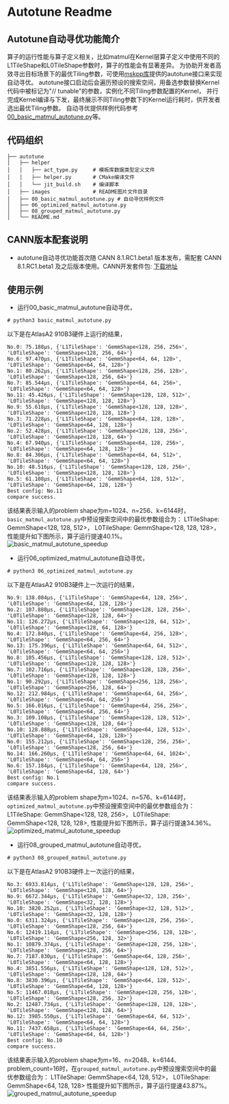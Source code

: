 # Autotune Readme
## Autotune自动寻优功能简介
算子的运行性能与算子定义相关，比如matmul在Kernel层算子定义中使用不同的L1TileShape和L0TileShape参数时，算子的性能会有显著差异。
为协助开发者高效寻出目标场景下的最优Tiling参数，可使用[mskpp库](https://www.hiascend.com/document/detail/zh/canncommercial/81RC1/devaids/opdev/optool/atlasopdev_16_0154.html)提供的autotune接口来实现自动寻优。
autotune接口启动后会遍历预设的搜索空间，用备选参数替换Kernel代码中被标记为"// tunable"的参数，实例化不同Tiling参数配置的Kernel，
并行完成Kernel编译与下发，最终展示不同Tiling参数下的Kernel运行耗时，供开发者选出最优Tiling参数。
自动寻优提供样例代码参考[00_basic_matmul_autotune.py](./00_basic_matmul_autotune.py)等。

## 代码组织
```
├── autotune
│   ├── helper
│   │   ├── act_type.py     # 模板库数据类型定义文件
│   │   ├── helper.py       # CMake编译文件
│   │   └── jit_build.sh    # 编译脚本
│   ├── images              # README图片文件目录
│   ├── 00_basic_matmul_autotune.py # 自动寻优样例文件
│   ├── 06_optimized_matmul_autotune.py
│   ├── 08_grouped_matmul_autotune.py
│   └── README.md
```

## CANN版本配套说明
- autotune自动寻优功能首次随 CANN 8.1.RC1.beta1 版本发布，需配套 CANN 8.1.RC1.beta1 及之后版本使用。CANN开发套件包: [下载地址](https://www.hiascend.com/zh/developer/download/community/result?module=cann)

## 使用示例
- 运行00_basic_matmul_autotune自动寻优，
```
# python3 basic_matmul_autotune.py
```
以下是在AtlasA2 910B3硬件上运行的结果，
```
No.0: 75.188μs, {'L1TileShape': 'GemmShape<128, 256, 256>', 'L0TileShape': 'GemmShape<128, 256, 64>'}
No.6: 97.470μs, {'L1TileShape': 'GemmShape<64, 64, 128>', 'L0TileShape': 'GemmShape<64, 64, 128>'}
No.1: 80.262μs, {'L1TileShape': 'GemmShape<128, 256, 128>', 'L0TileShape': 'GemmShape<128, 256, 64>'}
No.7: 85.544μs, {'L1TileShape': 'GemmShape<64, 64, 256>', 'L0TileShape': 'GemmShape<64, 64, 128>'}
No.11: 45.426μs, {'L1TileShape': 'GemmShape<128, 128, 512>', 'L0TileShape': 'GemmShape<128, 128, 128>'}
No.9: 55.618μs, {'L1TileShape': 'GemmShape<128, 128, 128>', 'L0TileShape': 'GemmShape<128, 128, 128>'}
No.3: 71.228μs, {'L1TileShape': 'GemmShape<64, 128, 128>', 'L0TileShape': 'GemmShape<64, 128, 128>'}
No.2: 52.428μs, {'L1TileShape': 'GemmShape<128, 128, 256>', 'L0TileShape': 'GemmShape<128, 128, 64>'}
No.4: 67.940μs, {'L1TileShape': 'GemmShape<64, 128, 256>', 'L0TileShape': 'GemmShape<64, 128, 128>'}
No.8: 84.306μs, {'L1TileShape': 'GemmShape<64, 64, 512>', 'L0TileShape': 'GemmShape<64, 64, 128>'}
No.10: 48.516μs, {'L1TileShape': 'GemmShape<128, 128, 256>', 'L0TileShape': 'GemmShape<128, 128, 128>'}
No.5: 61.108μs, {'L1TileShape': 'GemmShape<64, 128, 512>', 'L0TileShape': 'GemmShape<64, 128, 128>'}
Best config: No.11
compare success.
```
该结果表示输入的problem shape为m=1024、n=256、k=6144时，`basic_matmul_autotune.py`中预设搜索空间中的最优参数组合为：
L1TileShape: GemmShape<128, 128, 512>，
L0TileShape: GemmShape<128, 128, 128>，
性能提升如下图所示，算子运行提速40.1%。
![basic_matmul_autotune_speedup](./images/basic_matmul_autotune_speedup_1.png)

- 运行06_optimized_matmul_autotune自动寻优，
```
# python3 06_optimized_matmul_autotune.py
```
以下是在AtlasA2 910B3硬件上一次运行的结果，
```
No.9: 138.084μs, {'L1TileShape': 'GemmShape<64, 128, 256>', 'L0TileShape': 'GemmShape<64, 128, 128>'}
No.2: 107.888μs, {'L1TileShape': 'GemmShape<128, 128, 256>', 'L0TileShape': 'GemmShape<128, 128, 64>'}
No.11: 126.272μs, {'L1TileShape': 'GemmShape<128, 64, 512>', 'L0TileShape': 'GemmShape<128, 64, 128>'}
No.4: 172.840μs, {'L1TileShape': 'GemmShape<64, 256, 128>', 'L0TileShape': 'GemmShape<64, 256, 64>'}
No.13: 175.396μs, {'L1TileShape': 'GemmShape<64, 64, 512>', 'L0TileShape': 'GemmShape<64, 64, 256>'}
No.8: 105.456μs, {'L1TileShape': 'GemmShape<128, 128, 512>', 'L0TileShape': 'GemmShape<128, 128, 128>'}
No.7: 102.716μs, {'L1TileShape': 'GemmShape<128, 128, 256>', 'L0TileShape': 'GemmShape<128, 128, 128>'}
No.1: 90.292μs, {'L1TileShape': 'GemmShape<256, 128, 256>', 'L0TileShape': 'GemmShape<256, 128, 64>'}
No.12: 212.984μs, {'L1TileShape': 'GemmShape<64, 64, 256>', 'L0TileShape': 'GemmShape<64, 64, 256>'}
No.5: 166.016μs, {'L1TileShape': 'GemmShape<64, 256, 256>', 'L0TileShape': 'GemmShape<64, 256, 64>'}
No.3: 109.108μs, {'L1TileShape': 'GemmShape<128, 128, 512>', 'L0TileShape': 'GemmShape<128, 128, 64>'}
No.10: 128.888μs, {'L1TileShape': 'GemmShape<64, 128, 512>', 'L0TileShape': 'GemmShape<64, 128, 128>'}
No.0: 155.212μs, {'L1TileShape': 'GemmShape<128, 256, 256>', 'L0TileShape': 'GemmShape<128, 256, 64>'}
No.14: 166.260μs, {'L1TileShape': 'GemmShape<64, 64, 1024>', 'L0TileShape': 'GemmShape<64, 64, 256>'}
No.6: 157.184μs, {'L1TileShape': 'GemmShape<64, 128, 256>', 'L0TileShape': 'GemmShape<64, 128, 64>'}
Best config: No.1
compare success.
```
该结果表示输入的problem shape为m=1024、n=576、k=6144时，`optimized_matmul_autotune.py`中预设搜索空间中的最优参数组合为：
L1TileShape: GemmShape<128, 128, 256>，
L0TileShape: GemmShape<128, 128, 128>,
性能提升如下图所示，算子运行提速34.36%。
![optimized_matmul_autotune_speedup](./images/optimized_matmul_autotune_speedup_2.png)

- 运行08_grouped_matmul_autotune自动寻优，
```
# python3 08_grouped_matmul_autotune.py
```
以下是在AtlasA2 910B3硬件上一次运行的结果，
```
No.3: 6933.814μs, {'L1TileShape': 'GemmShape<128, 128, 256>', 'L0TileShape': 'GemmShape<128, 128, 64>'}
No.9: 6672.344μs, {'L1TileShape': 'GemmShape<32, 128, 256>', 'L0TileShape': 'GemmShape<32, 128, 128>'}
No.10: 3820.252μs, {'L1TileShape': 'GemmShape<32, 128, 512>', 'L0TileShape': 'GemmShape<32, 128, 128>'}
No.0: 6311.324μs, {'L1TileShape': 'GemmShape<128, 256, 256>', 'L0TileShape': 'GemmShape<128, 256, 64>'}
No.6: 12419.114μs, {'L1TileShape': 'GemmShape<256, 128, 128>', 'L0TileShape': 'GemmShape<256, 128, 32>'}
No.1: 10879.374μs, {'L1TileShape': 'GemmShape<128, 256, 128>', 'L0TileShape': 'GemmShape<128, 256, 64>'}
No.7: 7187.830μs, {'L1TileShape': 'GemmShape<64, 128, 256>', 'L0TileShape': 'GemmShape<64, 128, 128>'}
No.4: 3851.556μs, {'L1TileShape': 'GemmShape<128, 128, 512>', 'L0TileShape': 'GemmShape<128, 128, 64>'}
No.8: 3830.396μs, {'L1TileShape': 'GemmShape<64, 128, 512>', 'L0TileShape': 'GemmShape<64, 128, 128>'}
No.5: 11467.018μs, {'L1TileShape': 'GemmShape<128, 256, 128>', 'L0TileShape': 'GemmShape<128, 256, 32>'}
No.2: 12487.734μs, {'L1TileShape': 'GemmShape<128, 128, 128>', 'L0TileShape': 'GemmShape<128, 128, 64>'}
No.12: 3985.550μs, {'L1TileShape': 'GemmShape<64, 64, 512>', 'L0TileShape': 'GemmShape<64, 64, 128>'}
No.11: 7437.658μs, {'L1TileShape': 'GemmShape<64, 64, 256>', 'L0TileShape': 'GemmShape<64, 64, 128>'}
Best config: No.10
compare success.
```
该结果表示输入的problem shape为m=16、n=2048、k=6144、problem_count=16时，在`grouped_matmul_autotune.py`中预设搜索空间中的最优参数组合为：
L1TileShape: GemmShape<64, 128, 512>，
L0TileShape: GemmShape<64, 128, 128>
性能提升如下图所示，算子运行提速43.87%。
![grouped_matmul_autotune_speedup](./images/grouped_matmul_autotune_speedup_1.png)